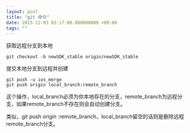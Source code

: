 ```yaml
---
layout: post
title: "git 命令"
date: 2015-12-03 03:17:00.000000000 +09:00
tags: ""
---
```

获取远程分支到本地

    git checkout -b newSDK_stable origin/newSDK_stable 

提交本地分支到远程并创建

    git push -u ios_merge   
    git push origin local_branch:remote_branch

这个操作，local_branch必须为你本地存在的分支，remote_branch为远程分支，如果remote_branch不存在则会自动创建分支。

类似，git push origin :remote_branch，local_branch留空的话则是删除远程remote_branch分支。

